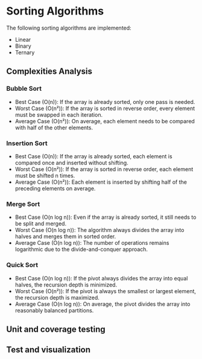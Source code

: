 # Sorting Algorithms
The following sorting algorithms are implemented:
+ Linear
+ Binary
+ Ternary

## Complexities Analysis

### Bubble Sort
+ Best Case (O(n)): If the array is already sorted, only one pass is needed.
+ Worst Case (O(n²)): If the array is sorted in reverse order, every element must be swapped in each iteration.
+ Average Case (O(n²)): On average, each element needs to be compared with half of the other elements.

### Insertion Sort
+ Best Case (O(n)): If the array is already sorted, each element is compared once and inserted without shifting.
+ Worst Case (O(n²)): If the array is sorted in reverse order, each element must be shifted n times.
+ Average Case (O(n²)): Each element is inserted by shifting half of the preceding elements on average.

### Merge Sort
+ Best Case (O(n log n)): Even if the array is already sorted, it still needs to be split and merged.
+ Worst Case (O(n log n)): The algorithm always divides the array into halves and merges them in sorted order.
+ Average Case (O(n log n)): The number of operations remains logarithmic due to the divide-and-conquer approach. 

### Quick Sort
+ Best Case (O(n log n)): If the pivot always divides the array into equal halves, the recursion depth is minimized.
+ Worst Case (O(n²)): If the pivot is always the smallest or largest element, the recursion depth is maximized.
+ Average Case (O(n log n)): On average, the pivot divides the array into reasonably balanced partitions.

## Unit and coverage testing


## Test and visualization